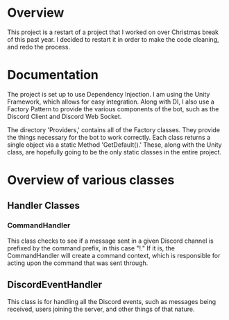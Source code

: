 # Overview

This project is a restart of a project that I worked on over Christmas break of this past year. I decided to restart it in order to make the code cleaning, and redo the process.

# Documentation
The project is set up to use Dependency Injection. I am using the Unity Framework, which allows for easy integration. Along with DI, I also use a Factory Pattern to provide the various components of the bot, such as the Discord Client and Discord Web Socket.

The directory 'Providers,' contains all of the Factory classes. They provide the things necessary for the bot to work correctly. Each class returns a single object via a static Method 'GetDefault().' These, along with the Unity class, are hopefully going to be the only static classes in the entire project.

# Overview of various classes
## Handler Classes
### CommandHandler
This class checks to see if a message sent in a given Discord channel is prefixed by the command prefix, in this case "!." If it is, the CommandHandler will create a command context, which is responsible for acting upon the command that was sent through.

## DiscordEventHandler
This class is for handling all the Discord events, such as messages being received, users joining the server, and other things of that nature.

